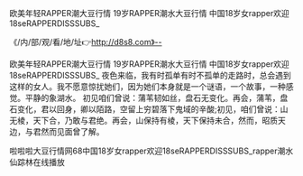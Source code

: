 欧美年轻RAPPER潮大豆行情
19岁RAPPER潮水大豆行情
中国18岁女rapper欢迎
18seRAPPERDISSSUBS_


《/内/部/观/看/地/址👉http://d8s8.com》--

欧美年轻RAPPER潮大豆行情
19岁RAPPER潮水大豆行情
中国18岁女rapper欢迎
18seRAPPERDISSSUBS_
夜色来临，我有时孤单有时不孤单的走路时，总会遇到这样的女人。我不愿意惊扰她们，因为她们本身就是一个谜语，一个故事，一种感觉。平静的象湖水。
初见咱们曾说：蒲苇韧如丝，盘石无变化。再会，蒲苇，盘石变化，君以回身，卿以陌路，空留上穷碧落下鬼域的辛酸;初见，咱们曾说：山无棱，天下合，乃敢与君绝。再会，山保持有棱，天下保持未合，然而，昭质天边，与君然而见面曾了解。





啦啦啦大豆行情网68中国18岁女rapper欢迎18seRAPPERDISSSUBS_rapper潮水仙踪林在线播放

